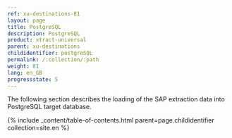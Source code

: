 ```yaml
---
ref: xu-destinations-81
layout: page
title: PostgreSQL
description: PostgreSQL
product: xtract-universal
parent: xu-destinations
childidentifier: postgreSQL
permalink: /:collection/:path
weight: 81
lang: en_GB
progressstate: 5
---
```


The following section describes the loading of the SAP extraction data into PostgreSQL target database.

{% include _content/table-of-contents.html parent=page.childidentifier collection=site.en %}


